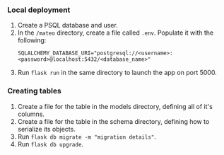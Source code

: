 ### Local deployment 

1. Create a PSQL database and user.
2. In the `/mateo` directory, create a file called `.env`. Populate it with the following:
   ```
   SQLALCHEMY_DATABASE_URI="postgresql://<username>:<password>@localhost:5432/<database_name>"
   ```
3. Run `flask run` in the same directory to launch the app on port 5000.  

### Creating tables

1. Create a file for the table in the models directory, defining all of it's columns.
2. Create a file for the table in the schema directory, defining how to serialize its objects.
2. Run `flask db migrate -m "migration details"`. 
3. Run `flask db upgrade`.
